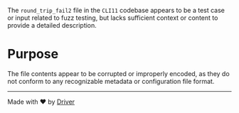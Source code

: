 <!--------------------------------------------------------------------------------->
<!-- IMPORTANT: This file is auto-generated by Driver (https://driver.ai). -------->
<!-- Manual edits may be overwritten on future commits. --------------------------->
<!--------------------------------------------------------------------------------->

The `round_trip_fail2` file in the `CLI11` codebase appears to be a test case or input related to fuzz testing, but lacks sufficient context or content to provide a detailed description.

# Purpose
The file contents appear to be corrupted or improperly encoded, as they do not conform to any recognizable metadata or configuration file format.

---
Made with ❤️ by [Driver](https://www.driver.ai/)